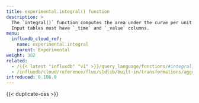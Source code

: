 ```yaml
---
title: experimental.integral() function
description: >
  The `integral()` function computes the area under the curve per unit of time of subsequent non-null records.
  Input tables must have `_time` and `_value` columns.
menu:
  influxdb_cloud_ref:
    name: experimental.integral
    parent: Experimental
weight: 302
related:
  - /{{< latest "influxdb" "v1" >}}/query_language/functions/#integral, InfluxQL – INTEGRAL()
  - /influxdb/cloud/reference/flux/stdlib/built-in/transformations/aggregates/integral/
introduced: 0.106.0
---
```


{{< duplicate-oss >}}
